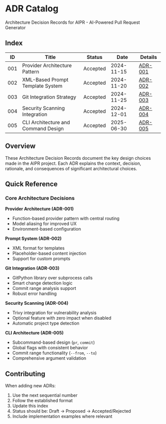 # ADR Catalog

Architecture Decision Records for AIPR - AI-Powered Pull Request Generator

## Index

| ID  | Title                               | Status   | Date       | Details |
| --- | ----------------------------------- | -------- | ---------- | ------- |
| 001 | Provider Architecture Pattern       | Accepted | 2024-11-15 | [ADR-001](001-provider-architecture.md) |
| 002 | XML-Based Prompt Template System    | Accepted | 2024-11-20 | [ADR-002](002-xml-prompt-templates.md) |
| 003 | Git Integration Strategy            | Accepted | 2024-11-25 | [ADR-003](003-git-integration-strategy.md) |
| 004 | Security Scanning Integration       | Accepted | 2024-12-01 | [ADR-004](004-security-scanning-integration.md) |
| 005 | CLI Architecture and Command Design | Accepted | 2025-06-30 | [ADR-005](005-cli-architecture-and-command-design.md) |

## Overview

These Architecture Decision Records document the key design choices made in the AIPR project. Each ADR explains the context, decision, rationale, and consequences of significant architectural choices.

## Quick Reference

### Core Architecture Decisions

**Provider Architecture (ADR-001)**
- Function-based provider pattern with central routing
- Model aliasing for improved UX
- Environment-based configuration

**Prompt System (ADR-002)**
- XML format for templates
- Placeholder-based content injection
- Support for custom prompts

**Git Integration (ADR-003)**
- GitPython library over subprocess calls
- Smart change detection logic
- Commit range analysis support
- Robust error handling

**Security Scanning (ADR-004)**
- Trivy integration for vulnerability analysis
- Optional feature with zero impact when disabled
- Automatic project type detection

**CLI Architecture (ADR-005)**
- Subcommand-based design (`pr`, `commit`)
- Global flags with consistent behavior
- Commit range functionality (`--from`, `--to`)
- Comprehensive argument validation

## Contributing

When adding new ADRs:
1. Use the next sequential number
2. Follow the established format
3. Update this index
4. Status should be: Draft → Proposed → Accepted/Rejected
5. Include implementation examples where relevant
